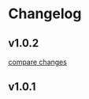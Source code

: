 # Changelog


## v1.0.2

[compare changes](https://github.com/m-shum/nuxt-helper-utils/compare/v1.0.1...v1.0.2)

## v1.0.1

